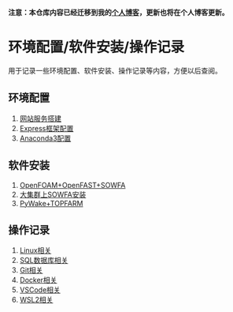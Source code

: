 **注意：本仓库内容已经迁移到我的[个人博客](http://www.xfblog.cc)，更新也将在个人博客更新。**

# 环境配置/软件安装/操作记录

用于记录一些环境配置、软件安装、操作记录等内容，方便以后查阅。
## 环境配置
1. [网站服务搭建](./environment/web-server.md)
2. [Express框架配置](./environment/express.md)
3. [Anaconda3配置](./environment/anaconda3.md)


## 软件安装
1. [OpenFOAM+OpenFAST+SOWFA](./installation/openfoam-openfast-sowfa.md)
2. [大集群上SOWFA安装](./installation/SOWFA_ON_CLUSTER.md)
3. [PyWake+TOPFARM](./installation/pywake-topfarm.md)
## 操作记录
1. [Linux相关](./guide/linux.md)
2. [SQL数据库相关](./guide/SQL.md)
3. [Git相关](./guide/git.md)
4. [Docker相关](./guide/docker.md)
5. [VSCode相关](./guide/vscode.md)
6. [WSL2相关](./guide/wsl.md)
